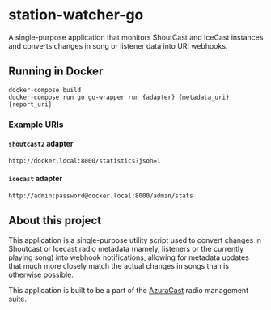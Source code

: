 # station-watcher-go
A single-purpose application that monitors ShoutCast and IceCast instances and converts changes in song or listener data into URI webhooks. 

## Running in Docker

```
docker-compose build
docker-compose run go go-wrapper run {adapter} {metadata_uri} {report_uri}
```

### Example URIs

#### `shoutcast2` adapter
```
http://docker.local:8000/statistics?json=1
```

#### `icecast` adapter
```
http://admin:password@docker.local:8000/admin/stats
```

## About this project

This application is a single-purpose utility script used to convert changes in Shoutcast or Icecast radio metadata (namely, listeners or the currently playing song) into webhook notifications, allowing for metadata updates that much more closely match the actual changes in songs than is otherwise possible.

This application is built to be a part of the [AzuraCast](https://github.com/AzuraCast/AzuraCast) radio management suite.
